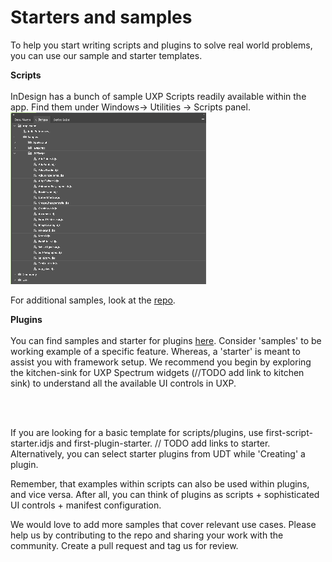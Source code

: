 # Starters and samples
To help you start writing scripts and plugins to solve real world problems, you can use our sample and starter templates.

**Scripts**<br></br>
InDesign has a bunch of sample UXP Scripts readily available within the app. Find them under Windows-> Utilities -> Scripts panel. 
![Packaged sample scripts](1.png)

For additional samples, look at the [repo](https://github.com/AdobeDocs/uxp-indesign-samples/scripts).

**Plugins** <br></br>
You can find samples and starter for plugins [here](https://github.com/AdobeDocs/uxp-indesign-samples).
Consider 'samples' to be working example of a specific feature. Whereas, a 'starter' is meant to assist you with framework setup. We recommend you begin by exploring the kitchen-sink for UXP Spectrum widgets (//TODO add link to kitchen sink) to understand all the available UI controls in UXP. 

<br></br>

If you are looking for a basic template for scripts/plugins, use first-script-starter.idjs and first-plugin-starter. // TODO add links to starter.
Alternatively, you can select starter plugins from UDT while 'Creating' a plugin.

Remember, that examples within scripts can also be used within plugins, and vice versa. After all, you can think of plugins as scripts + sophisticated UI controls + manifest configuration. 

We would love to add more samples that cover relevant use cases. Please help us by contributing to the repo and sharing your work with the community. Create a pull request and tag us for review.
 